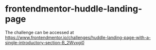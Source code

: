 # frontendmentor-huddle-landing-page
The challenge can be accessed at https://www.frontendmentor.io/challenges/huddle-landing-page-with-a-single-introductory-section-B_2Wvxgi0
